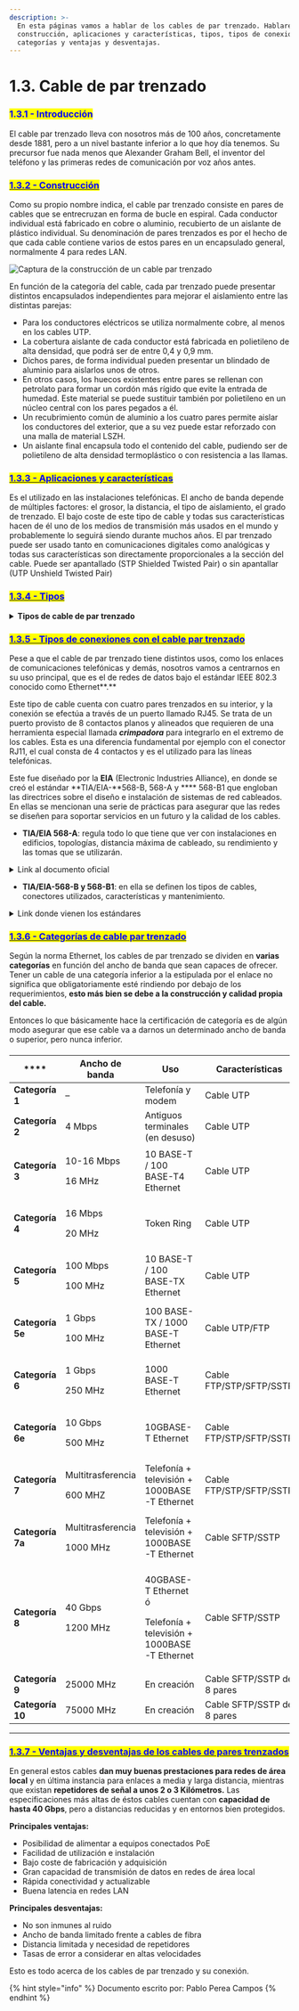 ```yaml
---
description: >-
  En esta páginas vamos a hablar de los cables de par trenzado. Hablaremos de su
  construcción, aplicaciones y características, tipos, tipos de conexiones,
  categorías y ventajas y desventajas.
---
```


# 1.3. Cable de par trenzado

### <mark style="color:blue;">1.3.1 - Introducción</mark>

El cable par trenzado lleva con nosotros más de 100 años, concretamente desde 1881, pero a un nivel bastante inferior a lo que hoy día tenemos. Su precursor fue nada menos que Alexander Graham Bell, el inventor del teléfono y las primeras redes de comunicación por voz años antes.

### <mark style="color:blue;"></mark>[<mark style="color:blue;">1.3.2 - Construcción</mark>](1.3.-cable-de-par-trenzado.md#construccion)<mark style="color:blue;"></mark>

Como su propio nombre indica, el cable par trenzado consiste en pares de cables que se entrecruzan en forma de bucle en espiral. Cada conductor individual está fabricado en cobre o aluminio, recubierto de un aislante de plástico individual. Su denominación de pares trenzados es por el hecho de que cada cable contiene varios de estos pares en un encapsulado general, normalmente 4 para redes LAN.

![Captura de la construcción de un cable par trenzado](../.gitbook/assets/cable-de-par-trenzado-diagram.jpg)

En función de la categoría del cable, cada par trenzado puede presentar distintos encapsulados independientes para mejorar el aislamiento entre las distintas parejas:

* Para los conductores eléctricos se utiliza normalmente cobre, al menos en los cables UTP.
* La cobertura aislante de cada conductor está fabricada en polietileno de alta densidad, que podrá ser de entre 0,4 y 0,9 mm.
* Dichos pares, de forma individual pueden presentar un blindado de aluminio para aislarlos unos de otros.
* En otros casos, los huecos existentes entre pares se rellenan con petrolato para formar un cordón más rígido que evite la entrada de humedad. Este material se puede sustituir también por polietileno en un núcleo central con los pares pegados a él.
* Un recubrimiento común de aluminio a los cuatro pares permite aislar los conductores del exterior, que a su vez puede estar reforzado con una malla de material LSZH.
* Un aislante final encapsula todo el contenido del cable, pudiendo ser de polietileno de alta densidad termoplástico o con resistencia a las llamas.



### <mark style="color:blue;"></mark>[<mark style="color:blue;">1.3.3 - Aplicaciones y características</mark>](1.3.-cable-de-par-trenzado.md#aplicaciones-y-caracteristicas) <mark style="color:blue;"></mark>&#x20;

Es el utilizado en las instalaciones telefónicas. El ancho de banda depende de múltiples factores: el grosor, la distancia, el tipo de aislamiento, el grado de trenzado. El bajo coste de este tipo de cable y todas sus características hacen de él uno de los medios de transmisión más usados en el mundo y probablemente lo seguirá siendo durante muchos años. El par trenzado puede ser usado tanto en comunicaciones digitales como analógicas y todas sus características son directamente proporcionales a la sección del cable. Puede ser apantallado (STP Shielded Twisted Pair) o sin apantallar (UTP Unshield Twisted Pair)



### <mark style="color:blue;">****</mark>[<mark style="color:blue;">**1.3.4 - Tipos**</mark>](1.3.-cable-de-par-trenzado.md#tipos)<mark style="color:blue;">****</mark>

<details>

<summary><strong>Tipos de cable de par trenzado</strong></summary>

* _**Unshielded twisted pair**_** (UTP) o cable de par trenzado no apantallado o no blindado** Contiene pares trenzados sin blindar que se utilizan para diferentes tecnologías de   redes locales. Es de bajo costo y de fácil uso, pero produce más errores que otros tipos de cable y tiene limitaciones para trabajar a grandes distancias sin regeneración de la señal. Su impedancia característica es de 100 ohmios.

&#x20;     ![](<../.gitbook/assets/image (4).png>)

* _**Shielded twisted pair**_** (STP) o cable de par trenzado apantallado o blindado**     Contiene pares trenzados rodeados cada par de una cubierta protectora hecha de aluminio. Se utiliza en redes de ordenadores como Ethernet o Token Ring. Es más caro que la versión sin blindaje y su impedancia característica es de 150 ohmios.

&#x20;      ![](<../.gitbook/assets/image (2).png>)

* _**Foiled twisted pair**_** (FTP) o cable de par trenzado con pantalla global**               Contiene pares trenzados, todos rodeados de una cubierta protectora hecha de aluminio. Es similar al caso anterior pero este último es más utilizado en equipos inalámbricos en exteriores. su impedancia característica es de 120 ohmios.

&#x20;     ![](<../.gitbook/assets/image (1).png>)

</details>

### <mark style="color:blue;"></mark>[<mark style="color:blue;">1.3.5 - Tipos de conexiones con el cable par trenzado</mark>](1.3.-cable-de-par-trenzado.md#tipos-de-conexiones-con-el-cable-par-trenzado)<mark style="color:blue;"></mark>

Pese a que el cable de par trenzado tiene distintos usos, como los enlaces de comunicaciones telefónicas y demás, nosotros vamos a centrarnos en su uso principal, que es el de redes de datos bajo el estándar IEEE 802.3 conocido como Ethernet**.**

Este tipo de cable cuenta con cuatro pares trenzados en su interior, y la conexión se efectúa a través de un puerto llamado RJ45. Se trata de un puerto provisto de 8 contactos planos y alineados que requieren de una herramienta especial llamada _**crimpadora**_ para integrarlo en el extremo de los cables. Esta es una diferencia fundamental por ejemplo con el conector RJ11, el cual consta de 4 contactos y es el utilizado para las líneas telefónicas.

Este fue diseñado por la **EIA** (Electronic Industries Alliance), en donde se creó el estándar **TIA/EIA-**568-B, 568-A y **** 568-B1 que engloban las directrices sobre el diseño e instalación de sistemas de red cableados. En ellas se mencionan una serie de prácticas para asegurar que las redes se diseñen para soportar servicios en un futuro y la calidad de los cables.

* **TIA/EIA 568-A**: regula todo lo que tiene que ver con instalaciones en edificios, topologías, distancia máxima de cableado, su rendimiento y las tomas que se utilizarán.

<details>

<summary>Link al documento oficial</summary>

[https://issuu.com/wendyjohanaestebancortes/docs/manual\_de\_normatividad](https://issuu.com/wendyjohanaestebancortes/docs/manual\_de\_normatividad)

</details>

* **TIA/EIA-568-B y 568-B1**: en ella se definen los tipos de cables, conectores utilizados, características y mantenimiento.

<details>

<summary>Link donde vienen los estándares</summary>

[https://virtual.itca.edu.sv/Mediadores/irmfi1/IRMFI\_35.htm](https://virtual.itca.edu.sv/Mediadores/irmfi1/IRMFI\_35.htm)

</details>

### <mark style="color:blue;"></mark>[<mark style="color:blue;">1.3.6 - Categorías de cable par trenzado</mark>](1.3.-cable-de-par-trenzado.md#categorias-de-cable-par-trenzado)<mark style="color:blue;"></mark>

Según la norma Ethernet, los cables de par trenzado se dividen en **varias categorías** en función del ancho de banda que sean capaces de ofrecer. Tener un cable de una categoría inferior a la estipulada por el enlace no significa que obligatoriamente esté rindiendo por debajo de los requerimientos, **esto más bien se debe a la construcción y calidad propia del cable.**

Entonces lo que básicamente hace la certificación de categoría es de algún modo asegurar que ese cable va a darnos un determinado ancho de banda o superior, pero nunca inferior.

####

|  ****            | **Ancho de banda**                      | **Uso**                                                                        | **Características**        |
| ---------------- | --------------------------------------- | ------------------------------------------------------------------------------ | -------------------------- |
| **Categoría 1**  | –                                       | Telefonía y modem                                                              | Cable UTP                  |
| **Categoría 2**  | 4 Mbps                                  | Antiguos terminales (en desuso)                                                | Cable UTP                  |
| **Categoría 3**  | <p>10-16 Mbps</p><p>16 MHz</p>          | 10 BASE-T / 100 BASE-T4 Ethernet                                               | Cable UTP                  |
| **Categoría 4**  | <p>16 Mbps</p><p>20 MHz</p>             | Token Ring                                                                     | Cable UTP                  |
| **Categoría 5**  | <p>100 Mbps</p><p>100 MHz</p>           | 10 BASE-T / 100 BASE-TX Ethernet                                               | Cable UTP                  |
| **Categoría 5e** | <p>1 Gbps</p><p>100 MHz</p>             | 100 BASE-TX / 1000 BASE-T Ethernet                                             | Cable UTP/FTP              |
| **Categoría 6**  | <p>1 Gbps</p><p>250 MHz</p>             | 1000 BASE-T Ethernet                                                           | Cable FTP/STP/SFTP/SSTP    |
| **Categoría 6e** | <p>10 Gbps</p><p>500 MHz</p>            | 10GBASE-T Ethernet                                                             | Cable FTP/STP/SFTP/SSTP    |
| **Categoría 7**  | <p>Multitrasferencia</p><p>600 MHZ</p>  | Telefonía + televisión + 1000BASE-T Ethernet                                   | Cable FTP/STP/SFTP/SSTP    |
| **Categoría 7a** | <p>Multitrasferencia</p><p>1000 MHz</p> | Telefonía + televisión + 1000BASE-T Ethernet                                   | Cable SFTP/SSTP            |
| **Categoría 8**  | <p>40 Gbps</p><p>1200 MHz</p>           | <p>40GBASE-T Ethernet ó</p><p>Telefonía + televisión + 1000BASE-T Ethernet</p> | Cable SFTP/SSTP            |
| **Categoría 9**  | 25000 MHz                               | En creación                                                                    | Cable SFTP/SSTP de 8 pares |
| **Categoría 10** | 75000 MHz                               | En creación                                                                    | Cable SFTP/SSTP de 8 pares |

****

### <mark style="color:blue;">****</mark>[<mark style="color:blue;">**1.3.7 - Ventajas y desventajas de los cables de pares trenzados**</mark>](1.3.-cable-de-par-trenzado.md#undefined)<mark style="color:blue;">****</mark>

En general estos cables **dan muy buenas prestaciones para redes de área local** y en última instancia para enlaces a media y larga distancia, mientras que existan **repetidores de señal a unos 2 o 3 Kilómetros.** Las especificaciones más altas de éstos cables cuentan con **capacidad de hasta 40 Gbps**, pero a distancias reducidas y en entornos bien protegidos.



**Principales ventajas:**

* Posibilidad de alimentar a equipos conectados PoE
* Facilidad de utilización e instalación
* Bajo coste de fabricación y adquisición
* Gran capacidad de transmisión de datos en redes de área local
* Rápida conectividad y actualizable
* Buena latencia en redes LAN



**Principales desventajas:**

* No son inmunes al ruido
* Ancho de banda limitado frente a cables de fibra
* Distancia limitada y necesidad de repetidores
* Tasas de error a considerar en altas velocidades



Esto es todo acerca de los cables de par trenzado y su conexión.

{% hint style="info" %}
Documento escrito por: Pablo Perea Campos
{% endhint %}
